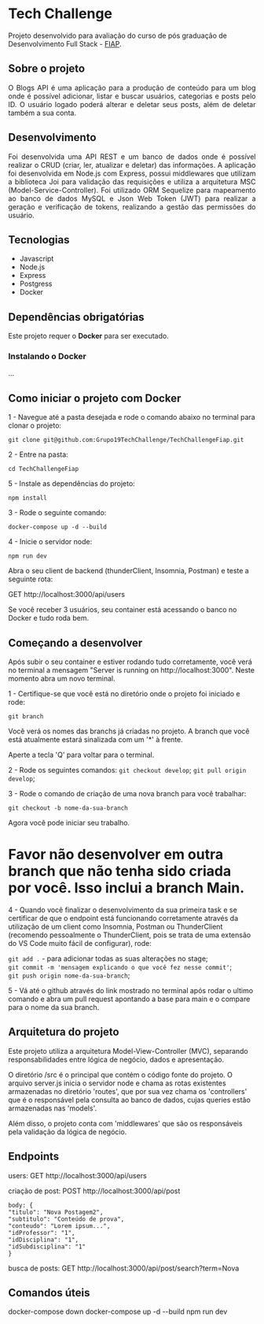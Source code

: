 # Tech Challenge

Projeto desenvolvido para avaliação do curso de pós graduação de Desenvolvimento Full Stack - [FIAP](https://postech.fiap.com.br/). 

## Sobre o projeto

<div align="justify">
O Blogs API é uma aplicação para a produção de conteúdo para um blog onde é possível adicionar, listar e buscar  usuários, categorias e posts pelo ID. O usuário logado poderá alterar e deletar seus posts, além de deletar também a sua conta.
</div>

## Desenvolvimento 

<div align="justify">
Foi desenvolvida uma API REST e um banco de dados onde é possível realizar o CRUD (criar, ler, atualizar e deletar) das informações. A aplicação foi desenvolvida em Node.js com Express, possui middlewares que utilizam a biblioteca Joi para validação das requisições e utiliza a arquitetura MSC (Model-Service-Controller). Foi utilizado ORM Sequelize para mapeamento ao banco de dados MySQL e Json Web Token (JWT) para realizar a geração e verificação de tokens, realizando a gestão das permissões do usuário. 
</div>

## Tecnologias

* Javascript
* Node.js
* Express
* Postgress
* Docker

## Dependências obrigatórias

Este projeto requer o **Docker** para ser executado.

### Instalando o Docker

...


## Como iniciar o projeto com Docker


1 - Navegue até a pasta desejada e rode o comando abaixo no terminal para clonar o projeto:

`git clone git@github.com:Grupo19TechChallenge/TechChallengeFiap.git`

2 - Entre na pasta:

`cd TechChallengeFiap`

5 - Instale as dependências do projeto:

`npm install`

3 - Rode o seguinte comando:

`docker-compose up -d --build`

4 - Inicie o servidor node:

`npm run dev`

Abra o seu client de backend (thunderClient, Insomnia, Postman) e teste a seguinte rota:

GET http://localhost:3000/api/users

Se você receber 3 usuários, seu container está acessando o banco no Docker e tudo roda bem.


## Começando a desenvolver

Após subir o seu container e estiver rodando tudo corretamente, você verá no terminal a mensagem "Server is running on http://localhost:3000". Neste momento abra um novo terminal.

1 - Certifique-se que você está no diretório onde o projeto foi iniciado e rode:

`git branch`

Você verá os nomes das branchs já criadas no projeto. A branch que você está atualmente estará sinalizada com um '*' à frente.

Aperte a tecla 'Q' para voltar para o terminal.

2 - Rode os seguintes comandos:
`git checkout develop`;
`git pull origin develop`;

3 - Rode o comando de criação de uma nova branch para você trabalhar:

`git checkout -b nome-da-sua-branch`

Agora você pode iniciar seu trabalho.

# Favor não desenvolver em outra branch que não tenha sido criada por você. Isso inclui a branch Main.

4 - Quando você finalizar o desenvolvimento da sua primeira task e se certificar de que o endpoint está funcionando corretamente através da utilização de um client como Insomnia, Postman ou ThunderClient (recomendo pessoalmente o ThunderClient, pois se trata de uma extensão do VS Code muito fácil de configurar), rode:

`git add .` - para adicionar todas as suas alterações no stage;</br>
`git commit -m 'mensagem explicando o que você fez nesse commit'`;</br>
`git push origin nome-da-sua-branch`;

5 - Vá até o github através do link mostrado no terminal após rodar o ultimo comando e abra um pull request apontando a base para main e o compare para o nome da sua branch.

## Arquitetura do projeto

Este projeto utiliza a arquitetura Model-View-Controller (MVC), separando responsabilidades entre lógica de negócio, dados e apresentação.

O diretório /src é o principal que contém o código fonte do projeto. O arquivo server.js inicia o servidor node e chama as rotas existentes armazenadas no diretório 'routes', que por sua vez chama os 'controllers' que é o responsável pela consulta ao banco de dados, cujas queries estão armazenadas nas 'models'.

Além disso, o projeto conta com 'middlewares' que são os responsáveis pela validação da lógica de negócio.

## Endpoints

users: GET http://localhost:3000/api/users

criação de post: POST http://localhost:3000/api/post

    body: {
    "titulo": "Nova Postagem2",
    "subtitulo": "Conteúdo de prova",
    "conteudo": "Lorem ipsum...", 
    "idProfessor": "1",
    "idDisciplina": "1",
    "idSubdisciplina": "1"
    }

busca de posts: GET http://localhost:3000/api/post/search?term=Nova


## Comandos úteis

docker-compose down
docker-compose up -d --build
npm run dev